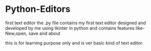 # Python-Editors
first text editor
the .py file contains my first text editor designed and developed by me using tkinter in python and contains features like-
New,open, save and about 


this is for learning purpose only and is ver basic kind of text editor.
